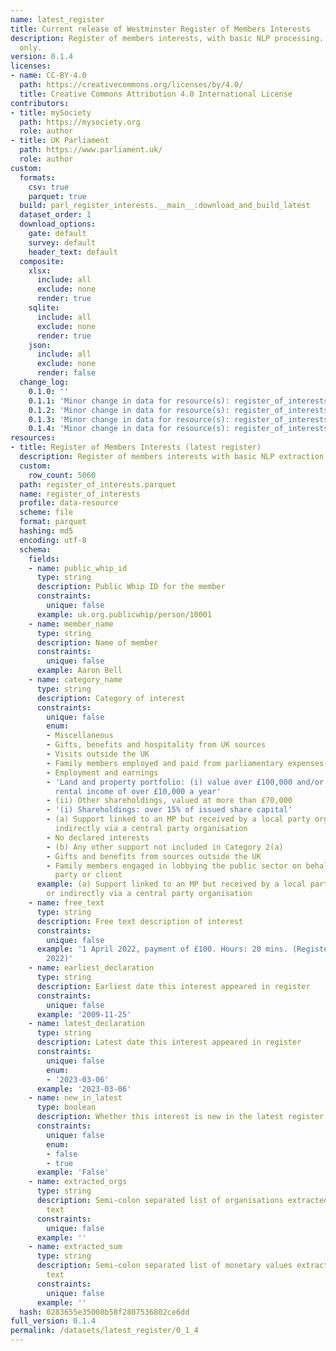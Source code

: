 ```yaml
---
name: latest_register
title: Current release of Westminster Register of Members Interests
description: Register of members interests, with basic NLP processing. Current release
  only.
version: 0.1.4
licenses:
- name: CC-BY-4.0
  path: https://creativecommons.org/licenses/by/4.0/
  title: Creative Commons Attribution 4.0 International License
contributors:
- title: mySociety
  path: https://mysociety.org
  role: author
- title: UK Parliament
  path: https://www.parliament.uk/
  role: author
custom:
  formats:
    csv: true
    parquet: true
  build: parl_register_interests.__main__:download_and_build_latest
  dataset_order: 1
  download_options:
    gate: default
    survey: default
    header_text: default
  composite:
    xlsx:
      include: all
      exclude: none
      render: true
    sqlite:
      include: all
      exclude: none
      render: true
    json:
      include: all
      exclude: none
      render: false
  change_log:
    0.1.0: ''
    0.1.1: 'Minor change in data for resource(s): register_of_interests'
    0.1.2: 'Minor change in data for resource(s): register_of_interests'
    0.1.3: 'Minor change in data for resource(s): register_of_interests'
    0.1.4: 'Minor change in data for resource(s): register_of_interests'
resources:
- title: Register of Members Interests (latest register)
  description: Register of members interests with basic NLP extraction
  custom:
    row_count: 5060
  path: register_of_interests.parquet
  name: register_of_interests
  profile: data-resource
  scheme: file
  format: parquet
  hashing: md5
  encoding: utf-8
  schema:
    fields:
    - name: public_whip_id
      type: string
      description: Public Whip ID for the member
      constraints:
        unique: false
      example: uk.org.publicwhip/person/10001
    - name: member_name
      type: string
      description: Name of member
      constraints:
        unique: false
      example: Aaron Bell
    - name: category_name
      type: string
      description: Category of interest
      constraints:
        unique: false
        enum:
        - Miscellaneous
        - Gifts, benefits and hospitality from UK sources
        - Visits outside the UK
        - Family members employed and paid from parliamentary expenses
        - Employment and earnings
        - 'Land and property portfolio: (i) value over £100,000 and/or (ii) giving
          rental income of over £10,000 a year'
        - (ii) Other shareholdings, valued at more than £70,000
        - '(i) Shareholdings: over 15% of issued share capital'
        - (a) Support linked to an MP but received by a local party organisation or
          indirectly via a central party organisation
        - No declared interests
        - (b) Any other support not included in Category 2(a)
        - Gifts and benefits from sources outside the UK
        - Family members engaged in lobbying the public sector on behalf of a third
          party or client
      example: (a) Support linked to an MP but received by a local party organisation
        or indirectly via a central party organisation
    - name: free_text
      type: string
      description: Free text description of interest
      constraints:
        unique: false
      example: '1 April 2022, payment of £100. Hours: 20 mins. (Registered 08 July
        2022)'
    - name: earliest_declaration
      type: string
      description: Earliest date this interest appeared in register
      constraints:
        unique: false
      example: '2009-11-25'
    - name: latest_declaration
      type: string
      description: Latest date this interest appeared in register
      constraints:
        unique: false
        enum:
        - '2023-03-06'
      example: '2023-03-06'
    - name: new_in_latest
      type: boolean
      description: Whether this interest is new in the latest register (true/false)
      constraints:
        unique: false
        enum:
        - false
        - true
      example: 'False'
    - name: extracted_orgs
      type: string
      description: Semi-colon separated list of organisations extracted from free
        text
      constraints:
        unique: false
      example: ''
    - name: extracted_sum
      type: string
      description: Semi-colon separated list of monetary values extracted from free
        text
      constraints:
        unique: false
      example: ''
  hash: 0283655e35008b58f2807536802ce6dd
full_version: 0.1.4
permalink: /datasets/latest_register/0_1_4
---
```

